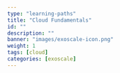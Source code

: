 ```yaml
---
type: "learning-paths"
title: "Cloud Fundamentals"
id: ""
description: ""
banner: "images/exoscale-icon.png"
weight: 1
tags: [cloud]
categories: [exoscale]
---
```

